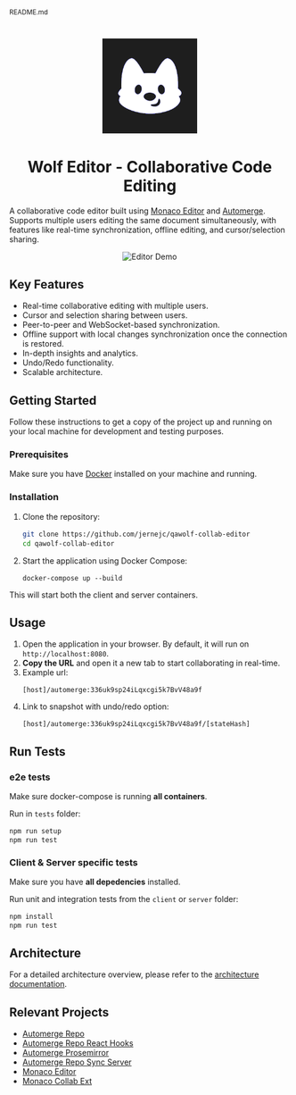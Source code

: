 <sub>README.md</sub>

<p align="center" style="margin: 40px 0px">
  <a href="https://www.qawolf.com/">
    <img alt="QA Wolf Logo" src="./assets/wolf-logo-dark.png" width="170" />
  </a>
</p>

<h1 align="center">
  Wolf Editor - Collaborative Code Editing
</h1>

A collaborative code editor built using [Monaco Editor](https://microsoft.github.io/monaco-editor/) and [Automerge](https://automerge.org/). Supports multiple users editing the same document simultaneously, with features like real-time synchronization, offline editing, and cursor/selection sharing.

<p align="center">
  <img alt="Editor Demo" src="./assets/qa-wolf-demo_4.gif" />
</p>

## Key Features

- Real-time collaborative editing with multiple users.
- Cursor and selection sharing between users.
- Peer-to-peer and WebSocket-based synchronization.
- Offline support with local changes synchronization once the connection is restored.
- In-depth insights and analytics.
- Undo/Redo functionality.
- Scalable architecture.

## Getting Started

Follow these instructions to get a copy of the project up and running on your local machine for development and testing purposes.

### Prerequisites

Make sure you have [Docker](https://www.docker.com/products/docker-desktop) installed on your machine and running.

### Installation

1. Clone the repository:
    ```sh
    git clone https://github.com/jernejc/qawolf-collab-editor
    cd qawolf-collab-editor
    ```

2. Start the application using Docker Compose:
    ```
    docker-compose up --build
    ```

This will start both the client and server containers.

## Usage

1. Open the application in your browser. By default, it will run on `http://localhost:8080`.
2. **Copy the URL** and open it a new tab to start collaborating in real-time.
3. Example url:
    ```
    [host]/automerge:336uk9sp24iLqxcgi5k7BvV48a9f
    ```
4. Link to snapshot with undo/redo option:
    ```
    [host]/automerge:336uk9sp24iLqxcgi5k7BvV48a9f/[stateHash]
    ```

## Run Tests

### e2e tests

Make sure docker-compose is running **all containers**.

Run in `tests` folder:
  ```
  npm run setup
  npm run test
  ```
### Client & Server specific tests

Make sure you have **all depedencies** installed.

Run unit and integration tests from the `client` or `server` folder:
  ```
  npm install
  npm run test
  ```

## Architecture

For a detailed architecture overview, please refer to the [architecture documentation](./docs/architecture.md).

## Relevant Projects

- [Automerge Repo](https://github.com/automerge/automerge-repo)
- [Automerge Repo React Hooks](https://github.com/automerge/automerge-repo/tree/main/packages/automerge-repo-react-hooks)
- [Automerge Prosemirror](https://github.com/automerge/automerge-prosemirror)
- [Automerge Repo Sync Server](https://github.com/automerge/automerge-repo-sync-server)
- [Monaco Editor](https://github.com/microsoft/monaco-editor)
- [Monaco Collab Ext](https://github.com/convergencelabs/monaco-collab-ext/)

